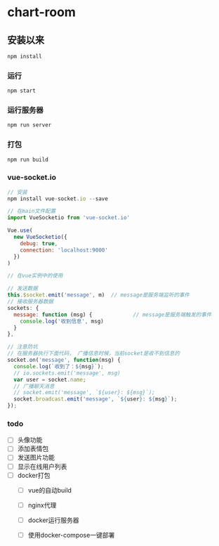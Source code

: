 # chart-room

## 安装以来
```sh
npm install
```

### 运行
```sh
npm start
```

### 运行服务器
```sh
npm run server
```

### 打包
```sh
npm run build
```

### vue-socket.io

```js
// 安装
npm install vue-socket.io --save

// 在main文件配置
import VueSocketio from 'vue-socket.io'

Vue.use(
  new VueSocketio({
    debug: true,
    connection: 'localhost:9000'
  })
)

// 在vue实例中的使用

// 发送数据
this.$socket.emit('message', m)  // message是服务端监听的事件
// 接收服务器数据
sockets: {
  message: function (msg) {				// message是服务端触发的事件
    console.log('收到信息', msg)
  }
},

// 注意防坑
// 在服务器执行下面代码， 广播信息时候，当前socket是收不到信息的
socket.on('message', function(msg) {
  console.log(`收到了：${msg}`);
  // io.sockets.emit('message', msg)
  var user = socket.name;
  // 广播聊天消息
  // socket.emit('message', `${user}: ${msg}`);
  socket.broadcast.emit('message', `${user}: ${msg}`);
});

```



### todo

- [ ] 头像功能
- [ ]  添加表情包
- [ ] 发送图片功能
- [ ] 显示在线用户列表
- [ ] docker打包
  - [ ] vue的自动build
  - [ ] nginx代理
  - [ ] docker运行服务器
  - [ ] 使用docker-compose一键部署


